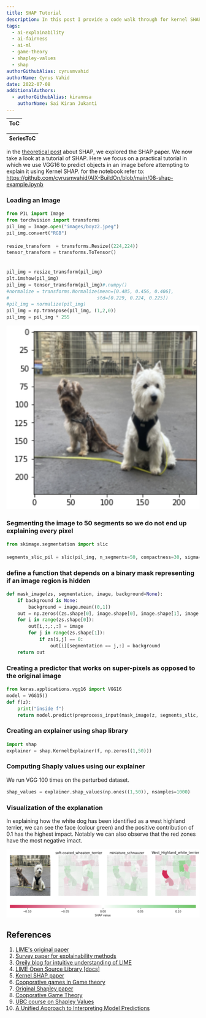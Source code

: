 ```yaml
---
title: SHAP Tutorial
description: In this post I provide a code walk through for kernel SHAP, which is combinatino of LIME and SHAP
tags:
  - ai-explainability
  - ai-fairness
  - ai-ml
  - game-theory
  - shapley-values
  - shap
authorGithubAlias: cyrusmvahid
authorName: Cyrus Vahid
date: 2022-07-08
additionalAuthors: 
  - authorGithubAlias: kirannsa
    authorName: Sai Kiran Jukanti
---
```


|ToC|
|---|

|SeriesToC|
|---------|

in the [theoretical post](/posts/ai-explainability/05-shape) about SHAP, we explored the SHAP paper. We now take a look at a tutorial of SHAP. Here we focus on a practical tutorial in which we use VGG16 to predict objects in an image before attempting to explain it using Kernel SHAP. for the notebook refer to: https://github.com/cyrusmvahid/AIX-BuildOn/blob/main/08-shap-example.ipynb

### Loading an Image

```python
from PIL import Image
from torchvision import transforms
pil_img = Image.open("images/boyz2.jpeg")
pil_img.convert("RGB")

resize_transform  = transforms.Resize((224,224))
tensor_transform = transforms.ToTensor()


pil_img = resize_transform(pil_img)
plt.imshow(pil_img)
pil_img = tensor_transform(pil_img)#.numpy()
#normalize = transforms.Normalize(mean=[0.485, 0.456, 0.406],
#                                std=[0.229, 0.224, 0.225])  
#pil_img = normalize(pil_img)
pil_img = np.transpose(pil_img, (1,2,0))
pil_img = pil_img * 255
```

![dogs](images/boyzplt.png)

### Segmenting the image to 50 segments so we do not end up explaining every pixel

```python
from skimage.segmentation import slic

segments_slic_pil = slic(pil_img, n_segments=50, compactness=30, sigma=3)
```

### define a function that depends on a binary mask representing if an image region is hidden

```python
def mask_image(zs, segmentation, image, background=None):
    if background is None:
        background = image.mean((0,1))
    out = np.zeros((zs.shape[0], image.shape[0], image.shape[1], image.shape[2]))
    for i in range(zs.shape[0]):
        out[i,:,:,:] = image
        for j in range(zs.shape[1]):
            if zs[i,j] == 0:
                out[i][segmentation == j,:] = background
    return out
```

### Creating a predictor that works on super-pixels as opposed to the original image

```python
from keras.applications.vgg16 import VGG16
model = VGG15()
def f(z):
    print("inside f")
    return model.predict(preprocess_input(mask_image(z, segments_slic, pil_img, 255)))
```

### Creating an explainer using shap library

```python
import shap
explainer = shap.KernelExplainer(f, np.zeros((1,50)))
```

### Computing Shaply values using our explainer

We run VGG 100 times on the perturbed dataset.

```python
shap_values = explainer.shap_values(np.ones((1,50)), nsamples=1000) 
```

### Visualization of the explanation

In explaining how the white dog has been identified as a west highland terrier, we can see the face (colour green) and the positive contribution of 0.1 has the highest impact. Notably we can also observe that the red zones have the most negative imact.

![boyz explained](images/boyzexplained.png)

## References

1. [LIME's original paper](https://arxiv.org/pdf/1602.04938v1.pdf)
2. [Survey paper for explainability methods](https://arxiv.org/pdf/2011.07876.pdf)
3. [Oreily blog for intuitive understanding of LIME](https://www.oreilly.com/content/introduction-to-local-interpretable-model-agnostic-explanations-lime/)
4. [LIME Open Source Library [docs]](https://github.com/marcotcr/lime/tree/master/doc/notebooks)
5. [Kernel SHAP paper](https://arxiv.org/pdf/1705.07874.pdf)
6. [Cooporative games in Game theory](https://vknight.org/Year_3_game_theory_course/Content/Chapter_16_Cooperative_games/)
7. [Original Shapley paper](https://www.rand.org/content/dam/rand/pubs/papers/2021/P295.pdf)
8. [Cooporative Game Theory](https://www.wifa.uni-leipzig.de/fileadmin/Fakultät_Wifa/Institut_für_Theoretische_Volkswirtschaftslehre/Professur_Mikroökonomik/Cooperative_game_theory/B1_gl.pdf)
9. [UBC course on Shapley Values](https://www.youtube.com/watch?v=9OFMRiAVH-w)
10. [A Unified Approach to Interpreting Model Predictions](https://arxiv.org/pdf/1705.07874.pdf)
